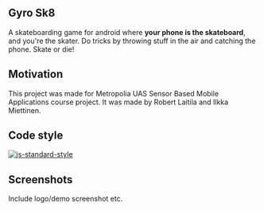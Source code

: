 ## Gyro Sk8
A skateboarding game for android where **your phone is the skateboard**, and you're the skater. Do tricks by throwing stuff in the air and catching the phone. Skate or die!

## Motivation
This project was made for Metropolia UAS Sensor Based Mobile Applications course project. It was made by Robert Laitila and Ilkka Miettinen.

## Code style
[![js-standard-style](https://img.shields.io/badge/code%20style-standard-brightgreen.svg?style=flat)](https://github.com/feross/standard)

## Screenshots
Include logo/demo screenshot etc.